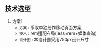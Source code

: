 ## 技术选型   
1. 方案1  
    - `方案` : 采取单独制作移动页面方案  
    - `技术` : rem适配布局(less+rem+媒体查询)  
    - `设计图` : 本设计图采用750px设计尺寸  